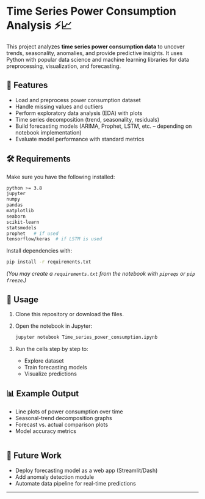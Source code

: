# Time Series Power Consumption Analysis ⚡📈

This project analyzes **time series power consumption data** to uncover trends, seasonality, anomalies, and provide predictive insights. It uses Python with popular data science and machine learning libraries for data preprocessing, visualization, and forecasting.

## 📌 Features

* Load and preprocess power consumption dataset
* Handle missing values and outliers
* Perform exploratory data analysis (EDA) with plots
* Time series decomposition (trend, seasonality, residuals)
* Build forecasting models (ARIMA, Prophet, LSTM, etc. – depending on notebook implementation)
* Evaluate model performance with standard metrics

## 🛠️ Requirements

Make sure you have the following installed:

```bash
python >= 3.8
jupyter
numpy
pandas
matplotlib
seaborn
scikit-learn
statsmodels
prophet   # if used
tensorflow/keras  # if LSTM is used
```

Install dependencies with:

```bash
pip install -r requirements.txt
```

*(You may create a `requirements.txt` from the notebook with `pipreqs` or `pip freeze`.)*

## 🚀 Usage

1. Clone this repository or download the files.
2. Open the notebook in Jupyter:

   ```bash
   jupyter notebook Time_series_power_consumption.ipynb
   ```
3. Run the cells step by step to:

   * Explore dataset
   * Train forecasting models
   * Visualize predictions

## 📊 Example Output

* Line plots of power consumption over time
* Seasonal-trend decomposition graphs
* Forecast vs. actual comparison plots
* Model accuracy metrics

```
```
## 🔮 Future Work

* Deploy forecasting model as a web app (Streamlit/Dash)
* Add anomaly detection module
* Automate data pipeline for real-time predictions

---
